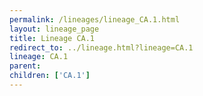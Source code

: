 ```yaml
---
permalink: /lineages/lineage_CA.1.html
layout: lineage_page
title: Lineage CA.1
redirect_to: ../lineage.html?lineage=CA.1
lineage: CA.1
parent: 
children: ['CA.1']
---
```

